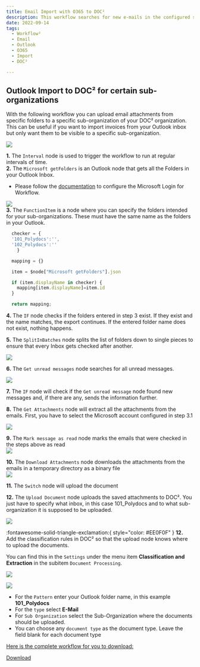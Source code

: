 ```yaml
---
title: Email Import with O365 to DOC²
description: This workflow searches for new e-mails in the configured sub-mailboxes of an e-mail address and uploads it to our DOC² system.
date: 2022-09-14
tags:
  - Workflow²
  - Email
  - Outlook
  - O365
  - Import
  - DOC²

---
```


##  Outlook Import to DOC² for certain sub-organizations

With the following workflow you can upload email attachments from specific folders to a specific sub-organization of your DOC² organization. This can be useful if you want to import invoices from your Outlook inbox but only want them to be visible to a specific sub-organization.

![](/_images/workflows/workflows/WF-outlook-import.png)

**1.** The `Interval` node is used to trigger the workflow to run at regular intervals of time.<br>
**2.** The `Microsoft getFolders` is an Outlook node that gets all the Folders in your Outlook Inbox.<br>

 * Please follow the [documentation](https://docs.polydocs.io/workflow/integrations/credentials/microsoft/) to configure the Microsoft Login for Workflow.

![](/_images/workflows/workflows/WF-outlook-import-get-folders.png)<br>
**3.** The `FunctionItem` is a node where you can specify the folders intended for your sub-organizations. These must have the same name as the folders in your Outlook.

``` Javascript
  checker = {
  '101_Polydocs':'',
  '102_Polydocs':''
	}

  mapping = {}

  item = $node["Microsoft getFolders"].json

  if (item.displayName in checker) {
    mapping[item.displayName]=item.id
  }

  return mapping;
```

**4.** The `IF` node checks if the folders entered in step 3 exist. If they exist and the name matches, the export continues. If the entered folder name does not exist, nothing happens.

**5.** The `SplitInBatches` node splits the list of folders down to single pieces to ensure that every Inbox gets checked after another.

   ![](/_images/workflows/workflows/WF-outlook-import-splitbatch.png)

**6.** The `Get unread messages` node searches for all unread messages.

   ![](/_images/workflows/workflows/WF-outlook-import-get-unread-messages.png)

**7.** The `IF` node will check if the `Get unread message` node found new messages and, if there are any, sends the information further.

**8.** The `Get Attachments` node will extract all the attachments from the emails. First, you have to select the Microsoft account configured in step 3.1<br>

   ![](/_images/workflows/workflows/WF-outlook-import-get-attachments.png)

**9.** The `Mark message as read` node marks the emails that were checked in the steps above as read<br>
   ![](/_images/workflows/workflows/WF-outlook-import-mark-message-as-read.png)<br>

**10.** The `Download Attachments` node downloads the attachments from the emails in a temporary directory as a binary file<br>
   ![](/_images/workflows/workflows/WF-outlook-import-download-attachment.png)<br>

**11.** The `Switch` node will upload the document

**12.** The `Upload Document` node uploads the saved attachments to DOC². You just have to specify what inbox, in this case 101_Polydocs and to what sub-organization it is supposed to be uploaded.<br>

![](/_images/workflows/workflows/WF-outlook-import-Doc-Upload.png)<br>

:fontawesome-solid-triangle-exclamation:{ style="color: #EE0F0F" }
**12.** Add the classification rules in DOC² so that the upload node knows where to upload the documents.

You can find this in the `Settings` under the menu item **Classification and Extraction** in the subitem `Document Processing`.

![](/_images/workflows/workflows/WF-outlook-import-doc2-settings.png)

![](/_images/workflows/workflows/WF-outlook-import-classification-rules.png)<br>

* For the `Pattern` enter your Outlook folder name, in this example **101_Polydocs**<br>
* For the `type` select **E-Mail**<br>
* For `Sub Organization` select the Sub-Organization where the documents should be uploaded.<br>
* You can choose any `document type` as the document type. Leave the field blank for each document type<br>


<ins>Here is the complete workflow for you to download:</ins>

<a href="/example/downloadables/Workflow_Outlook_Docs.json" download>Download</a>
